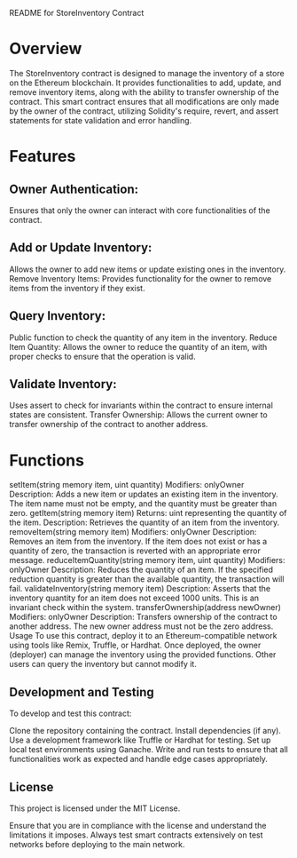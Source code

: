 README for StoreInventory Contract
# Overview
The StoreInventory contract is designed to manage the inventory of a store on the Ethereum blockchain. It provides functionalities to add, update, and remove inventory items, along with the ability to transfer ownership of the contract. This smart contract ensures that all modifications are only made by the owner of the contract, utilizing Solidity's require, revert, and assert statements for state validation and error handling.

# Features
## Owner Authentication: 
Ensures that only the owner can interact with core functionalities of the contract.
## Add or Update Inventory: 
Allows the owner to add new items or update existing ones in the inventory.
Remove Inventory Items: Provides functionality for the owner to remove items from the inventory if they exist.
## Query Inventory:
Public function to check the quantity of any item in the inventory.
Reduce Item Quantity: Allows the owner to reduce the quantity of an item, with proper checks to ensure that the operation is valid.
## Validate Inventory:
Uses assert to check for invariants within the contract to ensure internal states are consistent.
Transfer Ownership: Allows the current owner to transfer ownership of the contract to another address.

# Functions
setItem(string memory item, uint quantity)
Modifiers: onlyOwner
Description: Adds a new item or updates an existing item in the inventory. The item name must not be empty, and the quantity must be greater than zero.
getItem(string memory item)
Returns: uint representing the quantity of the item.
Description: Retrieves the quantity of an item from the inventory.
removeItem(string memory item)
Modifiers: onlyOwner
Description: Removes an item from the inventory. If the item does not exist or has a quantity of zero, the transaction is reverted with an appropriate error message.
reduceItemQuantity(string memory item, uint quantity)
Modifiers: onlyOwner
Description: Reduces the quantity of an item. If the specified reduction quantity is greater than the available quantity, the transaction will fail.
validateInventory(string memory item)
Description: Asserts that the inventory quantity for an item does not exceed 1000 units. This is an invariant check within the system.
transferOwnership(address newOwner)
Modifiers: onlyOwner
Description: Transfers ownership of the contract to another address. The new owner address must not be the zero address.
Usage
To use this contract, deploy it to an Ethereum-compatible network using tools like Remix, Truffle, or Hardhat. Once deployed, the owner (deployer) can manage the inventory using the provided functions. Other users can query the inventory but cannot modify it.

## Development and Testing
To develop and test this contract:

Clone the repository containing the contract.
Install dependencies (if any).
Use a development framework like Truffle or Hardhat for testing. Set up local test environments using Ganache.
Write and run tests to ensure that all functionalities work as expected and handle edge cases appropriately.

## License
This project is licensed under the MIT License.

Ensure that you are in compliance with the license and understand the limitations it imposes. Always test smart contracts extensively on test networks before deploying to the main network.